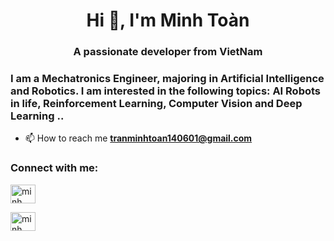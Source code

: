 <h1 align="center">Hi 👋, I'm Minh Toàn</h1>

<h3 align="center">A passionate developer from VietNam</h3>

<h3 > I am a Mechatronics Engineer, majoring in Artificial Intelligence and Robotics. I am interested in the following topics: AI Robots in life, Reinforcement Learning, Computer Vision and Deep Learning ..</h3>

- 📫 How to reach me **tranminhtoan140601@gmail.com**

<h3 align="left">Connect with me:</h3>
<p align="left">
<a href="https://fb.com/profile.php?id=100048703333896" target="blank"><img align="center" src="https://raw.githubusercontent.com/rahuldkjain/github-profile-readme-generator/master/src/images/icons/Social/facebook.svg" alt="minh toan" height="30" width="40" /></a>
</p>
<a href="https://www.linkedin.com/in/minh-to%C3%A0n-64b8b0257/" target="blank"><img align="center" src="https://www.linkedin.com/feed/?nis=true&lipi=urn%3Ali%3Apage%3Ad_flagship3_profile_view_base%3BhXY42F5tQxewV1cOe4bQ5Q%3D%3D" alt="minh toan" height="30" width="40" /></a>
</p>


